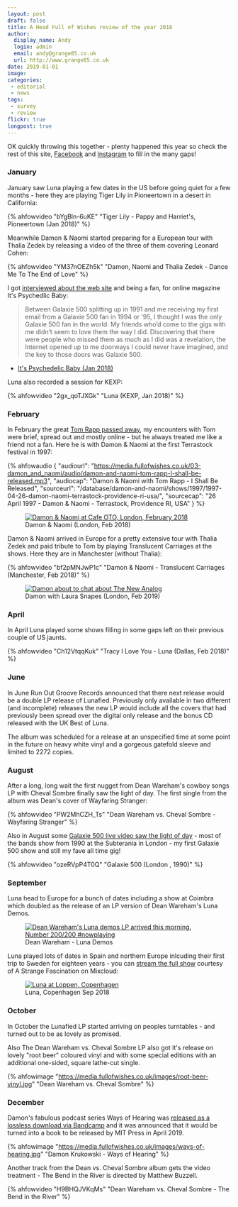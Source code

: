 ```yaml
---
layout: post
draft: false
title: A Head Full of Wishes review of the year 2018
author:
  display_name: Andy
  login: admin
  email: andy@grange85.co.uk
  url: http://www.grange85.co.uk
date: 2019-01-01
image: 
categories:
 - editorial
 - news
tags:
 - survey
 - review
flickr: true
longpost: true
---
```

OK quickly throwing this together - plenty happened this year so check the rest of this site, [Facebook](https://www.facebook.com/fullofwishes/) and [Instagram](https://www.instagram.com/fullofwishes/) to fill in the many gaps!

### January
January saw Luna playing a few dates in the US before going quiet for a few months - here they are playing Tiger Lily in Pioneertown in a desert in California:

{% ahfowvideo "bYgBln-6uKE" "Tiger Lily - Pappy and Harriet's, Pioneertown (Jan 2018)" %}

Meanwhile Damon & Naomi started preparing for a European tour with Thalia Zedek by releasing a video of the three of them covering Leonard Cohen:

{% ahfowvideo "YM37nOEZh5k" "Damon, Naomi and Thalia Zedek - Dance Me To The End of Love" %}


I got [interviewed about the web site](/2018/01/07/its-psychedelic-baby-interview-with-ahfow/) and being a fan, for online magazine It's Psychedlic Baby:

> Between Galaxie 500 splitting up in 1991 and me receiving my first email from a Galaxie 500 fan in 1994 or ’95, I thought I was the only Galaxie 500 fan in the world. My friends who’d come to the gigs with me didn’t seem to love them the way I did. Discovering that there were people who missed them as much as I did was a revelation, the Internet opened up to me doorways I could never have imagined, and the key to those doors was Galaxie 500.
- [It's Psychedelic Baby (Jan 2018)](http://www.psychedelicbabymag.com/2017/12/an-interview-with-andy-aldridge.html)

Luna also recorded a session for KEXP:

{% ahfowvideo "2gx_qoTJXGk" "Luna (KEXP, Jan 2018)" %}


### February
In February the great [Tom Rapp passed away](/2018/02/12/tom-rapp-1947-2018/), my encounters with Tom were brief, spread out and mostly online - but he always treated me like a friend not a fan. Here he is with Damon & Naomi at the first Terrastock festival in 1997:
<!--more-->

 {% ahfowaudio {
  "audiourl": "https://media.fullofwishes.co.uk/03-damon_and_naomi/audio/damon-and-naomi-tom-rapp-I-shall-be-released.mp3",
  "audiocap": "Damon & Naomi with Tom Rapp - I Shall Be Released",
  "sourceurl": "/database/damon-and-naomi/shows/1997/1997-04-26-damon-naomi-terrastock-providence-ri-usa/",
  "sourcecap": "26 April 1997 - Damon & Naomi - Terrastock, Providence RI, USA"
  } %}


<figure class="caption aligncenter"><a data-flickr-embed="true"  href="https://www.flickr.com/photos/grange85/40277240951/" title="Damon &amp; Naomi at Cafe OTO, London, February 2018"><img src="https://media.fullofwishes.co.uk/flickr-downloads/40277240951_7d4efa353a_c.jpg" alt="Damon &amp; Naomi at Cafe OTO, London, February 2018"></a><figcaption class="caption-text">Damon & Naomi (London, Feb 2018)</figcaption></figure>


Damon & Naomi arrived in Europe for a pretty extensive tour with Thalia Zedek and paid tribute to Tom by playing Translucent Carriages at the shows. Here they are in Manchester (without Thalia):

{% ahfowvideo "bf2pMNJwP1c" "Damon & Naomi - Translucent Carriages (Manchester, Feb 2018)" %}

<figure class="caption aligncenter"><a data-flickr-embed="true"  href="https://www.flickr.com/photos/grange85/40286576991/" title="Damon about to chat about The New Analog"><img src="https://media.fullofwishes.co.uk/flickr-downloads/40286576991_d568f4145c_o.jpg" alt="Damon about to chat about The New Analog"></a><figcaption>Damon with Laura Snapes (London, Feb 2019)</figcaption></figure>

### April

In April Luna played some shows filling in some gaps left on their previous couple of US jaunts.

{% ahfowvideo "Ch12VtqqKuk" "Tracy I Love You - Luna (Dallas, Feb 2018)" %}


### June

In June Run Out Groove Records announced that there next release would be a double LP release of Lunafied. Previously only available in two different (and incomplete) releases the new LP would include all the covers that had previously been spread over the digital only release and the bonus CD released with the UK Best of Luna.

The album was scheduled for a release at an unspecified time at some point in the future on heavy white vinyl and a gorgeous gatefold sleeve and limited to 2272 copies.

### August

After a long, long wait the first nugget from Dean Wareham's cowboy songs LP with Cheval Sombre finally saw the light of day. The first single from the album was Dean's cover of Wayfaring Stranger:

{% ahfowvideo "PW2MhCZH_Ts" "Dean Wareham vs. Cheval Sombre - Wayfaring Stranger" %}


Also in August some [Galaxie 500 live video saw the light of day](/2018/08/22/video-galaxie-500-london-1990/) - most of the bands show from 1990 at the Subterania in London - my first Galaxie 500 show and still my fave all time gig!

{% ahfowvideo "ozeRVpP4T0Q" "Galaxie 500 (London , 1990)" %}



### September

Luna head to Europe for a bunch of dates including a show at Coimbra which doubled as the release of an LP version of Dean Wareham's Luna Demos.

<figure class="caption aligncenter"><a data-flickr-embed="true"  href="https://www.flickr.com/photos/grange85/43638049355/" title="Dean Wareham&#x27;s Luna demos LP arrived this morning. Number 200/200 #nowplaying"><img src="https://media.fullofwishes.co.uk/flickr-downloads/43638049355_d1a692feb8_z.jpg" alt="Dean Wareham&#x27;s Luna demos LP arrived this morning. Number 200/200 #nowplaying"></a><figcaption class="caption-text">Dean Wareham - Luna Demos</figcaption></figure>

Luna played lots of dates in Spain and northern Europe inlcuding their first trip to Sweden for eighteen years - you can [stream the full show](https://www.mixcloud.com/joakim-bengtsson2/luna-debaser-2018-09-12/) courtesy of A Strange Fascination on Mixcloud:


<figure class="caption aligncenter"><a data-flickr-embed="true"  href="https://www.flickr.com/photos/grange85/44634492352/in/album-72157701060802564/" title="Luna at Loppen, Copenhagen"><img src="https://media.fullofwishes.co.uk/flickr-downloads/44634492352_669ae00c2a_c.jpg" alt="Luna at Loppen, Copenhagen"></a><figcaption class="caption-text">Luna, Copenhagen Sep 2018</figcaption></figure>


### October

In October the Lunafied LP started arriving on peoples turntables - and turned out to be as lovely as promised.

Also The Dean Wareham vs. Cheval Sombre LP also got it's release on lovely "root beer" coloured vinyl and with some special editions with an additional one-sided, square lathe-cut single.

{% ahfowimage "https://media.fullofwishes.co.uk/images/root-beer-vinyl.jpg" "Dean Wareham vs. Cheval Sombre" %}


### December

Damon's fabulous podcast series Ways of Hearing was <a href="https://waysofhearing.bandcamp.com/">released as a lossless download via Bandcamp</a> and it was announced that it would be turned into a book to be released by MIT Press in April 2019.

{% ahfowimage "https://media.fullofwishes.co.uk/images/ways-of-hearing.jpg" "Damon Krukowski - Ways of Hearing" %}

Another track from the Dean vs. Cheval Sombre album gets the video treatment - The Bend in the River is directed by Matthew Buzzell.

{% ahfowvideo "H9BHQJVKqMs" "Dean Wareham vs. Cheval Sombre - The Bend in the River" %}
